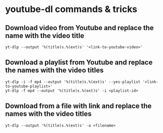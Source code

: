# youtube-dl commands & tricks

## Download video from Youtube and replace the name with the video title
	yt-dlp --output '%(title)s.%(ext)s' '<link-to-youtube-video>'

## Download a playlist from Youtube and replace the names with the video titles
	yt-dlp -i -f mp4 --output '%(title)s.%(ext)s' --yes-playlist '<link-to-youtube-playlist>'
	yt-dlp -f mp4 --output '%(title)s.%(ext)s' -i <playlist-id>

## Download from a file with link and replace the names with the video titles
	yt-dlp --output '%(title)s.%(ext)s' -a <filename>
